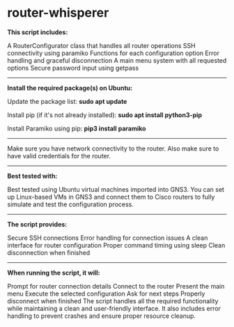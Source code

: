 # router-whisperer

**This script includes:**

A RouterConfigurator class that handles all router operations
SSH connectivity using paramiko
Functions for each configuration option
Error handling and graceful disconnection
A main menu system with all requested options
Secure password input using getpass

---------------------------------------------------------

**Install the required package(s) on Ubuntu:**

Update the package list:
**sudo apt update**

Install pip (if it's not already installed):
**sudo apt install python3-pip**

Install Paramiko using pip:
**pip3 install paramiko**

---------------------------------------------------------

Make sure you have network connectivity to the router.
Also make sure to have valid credentials for the router.

---------------------------------------------------------

**Best tested with:**

Best tested using Ubuntu virtual machines imported into GNS3. 
You can set up Linux-based VMs in GNS3 and connect them to 
Cisco routers to fully simulate and test the configuration process.

---------------------------------------------------------

**The script provides:**

Secure SSH connections
Error handling for connection issues
A clean interface for router configuration
Proper command timing using sleep
Clean disconnection when finished

---------------------------------------------------------

**When running the script, it will:**

Prompt for router connection details
Connect to the router
Present the main menu
Execute the selected configuration
Ask for next steps
Properly disconnect when finished
The script handles all the required functionality while maintaining a clean and user-friendly interface. It also includes error handling to prevent crashes and ensure proper resource cleanup.
